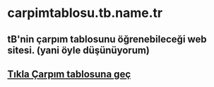 # carpimtablosu.tb.name.tr

## tB'nin çarpım tablosunu öğrenebileceği web sitesi. (yani öyle düşünüyorum)

## [Tıkla Çarpım tablosuna geç](/tablo.html)